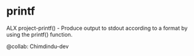 # printf
ALX project-printf() - Produce output to stdout according to a format by using the printf() function.

@collab: Chimdindu-dev
